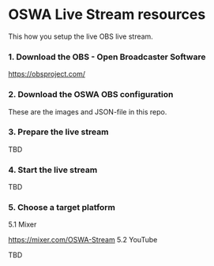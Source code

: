 # OSWA Live Stream resources

This how you setup the live OBS live stream.

### 1. Download the OBS - Open Broadcaster Software

https://obsproject.com/

### 2. Download the OSWA OBS configuration

These are the images and JSON-file in this repo.

### 3. Prepare the live stream

TBD

### 4. Start the live stream

TBD

### 5. Choose a target platform

5.1 Mixer

https://mixer.com/OSWA-Stream
5.2 YouTube

TBD
